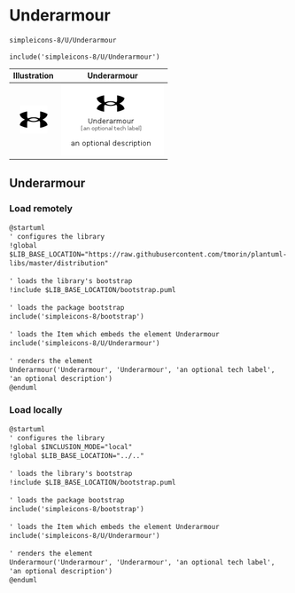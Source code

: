 # Underarmour


```text
simpleicons-8/U/Underarmour
```

```text
include('simpleicons-8/U/Underarmour')
```



| Illustration | Underarmour |
| :---: | :---: |
| ![illustration for Illustration](../../simpleicons-8/U/Underarmour.png) | ![illustration for Underarmour](../../simpleicons-8/U/Underarmour.Local.png) |




## Underarmour

### Load remotely
```plantuml
@startuml
' configures the library
!global $LIB_BASE_LOCATION="https://raw.githubusercontent.com/tmorin/plantuml-libs/master/distribution"

' loads the library's bootstrap
!include $LIB_BASE_LOCATION/bootstrap.puml

' loads the package bootstrap
include('simpleicons-8/bootstrap')

' loads the Item which embeds the element Underarmour
include('simpleicons-8/U/Underarmour')

' renders the element
Underarmour('Underarmour', 'Underarmour', 'an optional tech label', 'an optional description')
@enduml
```

### Load locally
```plantuml
@startuml
' configures the library
!global $INCLUSION_MODE="local"
!global $LIB_BASE_LOCATION="../.."

' loads the library's bootstrap
!include $LIB_BASE_LOCATION/bootstrap.puml

' loads the package bootstrap
include('simpleicons-8/bootstrap')

' loads the Item which embeds the element Underarmour
include('simpleicons-8/U/Underarmour')

' renders the element
Underarmour('Underarmour', 'Underarmour', 'an optional tech label', 'an optional description')
@enduml
```

